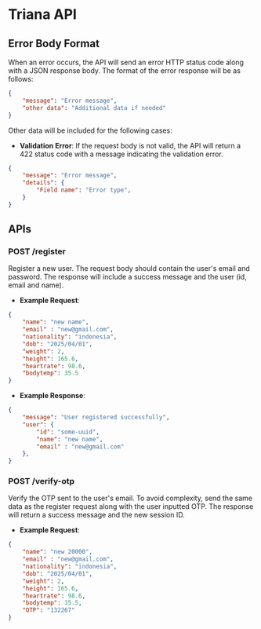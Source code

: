 # Triana API

## Error Body Format
When an error occurs, the API will send an error HTTP status code along with a JSON response body. The format of the error response will be as follows:
```json
{
    "message": "Error message",
    "other data": "Additional data if needed"
}
```
Other data will be included for the following cases:
- **Validation Error**: If the request body is not valid, the API will return a 422 status code with a message indicating the validation error.
```json
{
    "message": "Error message",
    "details": {
        "Field name": "Error type",
    }
}
```
## APIs
### **POST** /register
Register a new user. The request body should contain the user's email and password. The response will include a success message and the user (id, email and name).
- **Example Request**:
```json
{
    "name": "new name",
    "email" : "new@gmail.com",
    "nationality": "indonesia",
    "dob": "2025/04/01",
    "weight": 2,
    "height": 165.6,
    "heartrate": 98.6,
    "bodytemp": 35.5
}
```

- **Example Response**:
```json
{
    "message": "User registered successfully",
    "user": {
        "id": "some-uuid",
        "name": "new name",
        "email" : "new@gmail.com"
    },
}
```

### **POST** /verify-otp
Verify the OTP sent to the user's email. To avoid complexity, send the same data as the register request along with the user inputted OTP. The response will return a success message and the new session ID.
- **Example Request**:
```json
{
    "name": "new 20000",
    "email" : "new@gmail.com",
    "nationality": "indonesia",
    "dob": "2025/04/01",
    "weight": 2,
    "height": 165.6,
    "heartrate": 98.6,
    "bodytemp": 35.5,
    "OTP": "132267"
}
```